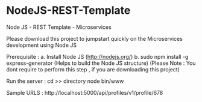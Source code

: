 # NodeJS-REST-Template
Node JS - REST Template - Microservices

Please download this project to jumpstart quickly on the Microservices development using Node JS

Prerequisite :
a. Install Node JS (http://nodejs.org/)
b. sudo npm install -g  express-generator (Helps to build the Node JS structure) (Please Note : You dont require to perform this step , if  you are downloading this project)

Run the server : 
cd >> directory
node bin/www

Sample URLS : http://localhost:5000/api/profiles/v1/profile/678


